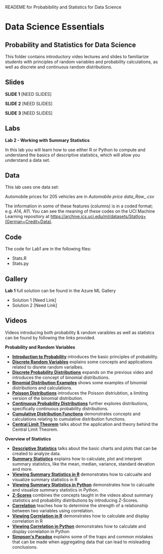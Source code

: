 READEME for Probabibility and Statistics for Data Science
# Data Science Essentials   
## Probability and Statistics for Data Science 

This folder contains introductory video lectures and slides to familiarize students with principles of random variables and probability calculations, as well as discrete and continuous random distributions.

## Slides  

**SLIDE 1**  [NEED SLIDES]

**SLIDE 2**  [NEED SLIDES]

**SLIDE 3**  [NEED SLIDES]

## Labs

**Lab 2 - Working with Summary Statistics** 

In this lab you will learn how to use either R or Python to compute and understand the basics of descriptive statistics, which will allow you understand a data set.

## Data

This lab uses one data set:

Automobile prices for 205 vehicles are in *Automobile price data_Raw_.csv*

The information in some of these features (columns) is in a coded format; e.g. A14, A11. You can see the meaning of these codes on the UCI Machine Learning repository at
https://archive.ics.uci.edu/ml/datasets/Statlog+(German+Credit+Data).

## Code

The code for Lab1 are in the following files:

- Stats.R
- Stats.py

## Gallery

**Lab 1** full solution can be found in the Azure ML Gallery

- Solution 1 [Need Link]
- Solution 2 [Need Link]

## Videos  

Videos introducing both probability & random varaibles as well as statistcs can be found by following the links provided. 

**Probability and Random Variables**

- **[Introduction to Probability](https://youtu.be/8XYqB2qj578)** introduces the basic principles of probability.
- **[Discrete Random Variables](https://youtu.be/4exNoBhnFgM)** explains some concepts and applications related to disrete random varialbes.
- **[Discrete Probability Distributions](https://youtu.be/fbFXd6awAGQ)** expands on the previous video and introduces the concept of binomial distributions.
- **[Binomial Distribution Examples](https://youtu.be/lGAyGrGigUI)** shows some examples of binomial distributions and calculations.
- **[Poisson Distributions](https://youtu.be/ushE005E0cI)** introduces the Poisson distriubtion, a limiting version of the binomial distribution.
- **[Continuous Probability Distributions](https://youtu.be/MZlC-r10X60)** further explores distributions, specifically continuous probability distributions.
- **[Cumulative Distribution Functions](https://youtu.be/2F5dYCkqMoI)** demonstrates concepts and calculations relating to cumulative distribution functions.
- **[Central Limit Theorem](https://youtu.be/I2illL56n0w)** talks about the application and theory behind the Central Limit Theorem.

**Overview of Statistics**

- **[Descriptive Statistics](https://youtu.be/EocPQQxd27E)** talks about the basic charts and plots that can be created to analyze data.
- **[Summary Statistics](https://youtu.be/7p5FhPDOauM)** explains how to calculate, plot and interpret summary statistics, like the mean, median, variance, standard devation and more.
- **[Viewing Summary Statistics in R](https://yotu.be/Y6OqP_PNazY)** demonstrates how to calcualte and visualize summary statistics in R 
- **[Viewing Summary Statistics in Python](https://youtu.be/IzuW8QwXruY)** demonstrates how to calcualte and visualize summary statistics in Python.
- **[Z-Scores](https://youtu.be/2lQlp-hQC3o)** combines the concepts taught in the videos about summary statistics and probability distributions by introducing Z-Scores.
- **[Correlation](https://youtu.be/C5nbnCof6HQ)** teaches how to determine the strength of a relationship between two variables using correlation.
- **[Viewing Correlation in R](https://youtu.be/GRUDouFrVdM)** demonstrates how to calculate and display correlation in R
- **[Viewing Correlation in Python](https://youtu.be/nZMsVdSS4TY)** demonstrates how to calculate and display correlation in Python
- **[Simpson's Paradox](https://youtu.be/o6IuQzQGUro)** explains some of the traps and common mistakes that can be made when aggregating data that can lead to misleading conclusions.


